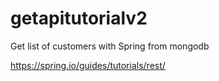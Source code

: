 # getapitutorialv2
Get list of customers with Spring from mongodb

https://spring.io/guides/tutorials/rest/
